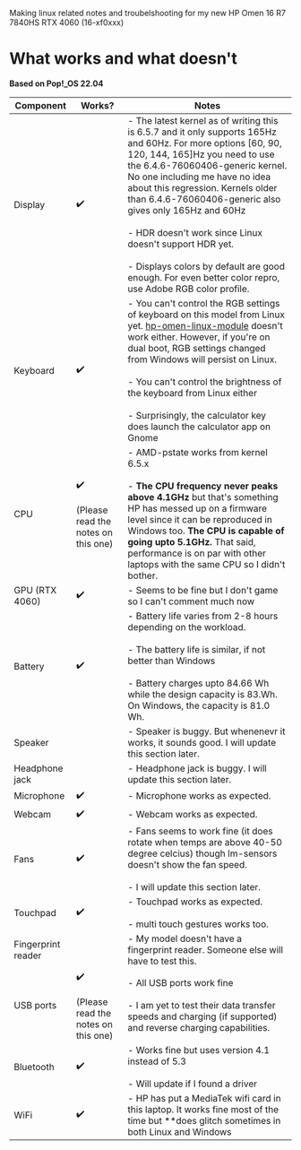 Making linux related notes and troubelshooting for my new HP Omen 16 R7 7840HS RTX 4060 (16-xf0xxx) 

# What works and what doesn't

**Based on Pop!_OS 22.04**

| Component | Works? | Notes |
| --------- | ------ | ----- |
| Display | :heavy_check_mark: |  - The latest kernel as of writing this is 6.5.7 and it only supports 165Hz and 60Hz. For more options [60, 90, 120, 144, 165]Hz you need to use the 6.4.6-76060406-generic kernel. No one including me have no idea about this regression. Kernels older than 6.4.6-76060406-generic also gives only 165Hz and 60Hz <br><br> - HDR doesn't work since Linux doesn't support HDR yet. <br><br> - Displays colors by default are good enough. For even better color repro, use Adobe RGB color profile. | 
| Keyboard | :heavy_check_mark: | - You can't control the RGB settings of keyboard on this model from Linux yet. [hp-omen-linux-module](https://github.com/pelrun/hp-omen-linux-module) doesn't work either. However, if you're on dual boot, RGB settings changed from Windows will persist on Linux. <br><br> - You can't control the brightness of the keyboard from Linux either <br><br> - Surprisingly, the calculator key does launch the calculator app on Gnome | 
| CPU | :heavy_check_mark: <br><br> (Please read the notes on this one) |  - AMD-pstate works from kernel 6.5.x <br><br> - **The CPU frequency never peaks above 4.1GHz** but that's something HP has messed up on a firmware level since it can be reproduced in Windows too. **The CPU is capable of going upto 5.1GHz.** That said, performance is on par with other laptops with the same CPU so I didn't bother. | 
| GPU (RTX 4060) | :heavy_check_mark: | - Seems to be fine but I don't game so I can't comment much now | 
| Battery | :heavy_check_mark: |  - Battery life varies from 2-8 hours depending on the workload. <br><br> - The battery life is similar, if not better than Windows <br><br> - Battery charges upto 84.66 Wh while the design capacity is 83.Wh. On Windows, the capacity is 81.0 Wh. | 
| Speaker |  |  - Speaker is buggy. But whenenevr it works, it sounds good. I will update this section later. |
| Headphone jack |  | - Headphone jack is buggy. I will update this section later. |
| Microphone | :heavy_check_mark: |  - Microphone works as expected. |
| Webcam | :heavy_check_mark: |  - Webcam works as expected. |
| Fans | :heavy_check_mark: |  - Fans seems to work fine (it does rotate when temps are above 40-50 degree celcius) though lm-sensors doesn't show the fan speed. <br><br> - I will update this section later. |
| Touchpad | :heavy_check_mark: |  - Touchpad works as expected. <br><br> - multi touch gestures works too. |
| Fingerprint reader |  |  - My model doesn't have a fingerprint reader. Someone else will have to test this. |
| USB ports | :heavy_check_mark: <br><br> (Please read the notes on this one) | - All USB ports work fine <br><br> - I am yet to test their data transfer speeds and charging (if supported) and reverse charging capabilities. |
| Bluetooth | :heavy_check_mark: | - Works fine but uses version 4.1 instead of 5.3 <br><br> - Will update if I found a driver | 
| WiFi | :heavy_check_mark: | - HP has put a MediaTek wifi card in this laptop. It works fine most of the time but **does glitch sometimes in both Linux and Windows | 